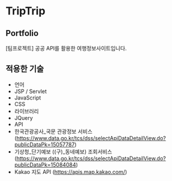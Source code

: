 # TripTrip
## Portfolio
[팀프로젝트] 공공 API를 활용한 여행정보사이트입니다.
## 적용한 기술
* 언어
 * JSP / Servlet
 * JavaScript
 * CSS
* 라이브러리
 * JQuery
* API
 * 한국관광공사_국문 관광정보 서비스 (https://www.data.go.kr/tcs/dss/selectApiDataDetailView.do?publicDataPk=15057787)
 * 기상청_단기예보 ((구)_동네예보) 조회서비스 (https://www.data.go.kr/tcs/dss/selectApiDataDetailView.do?publicDataPk=15084084)
 * Kakao 지도 API (https://apis.map.kakao.com/)
